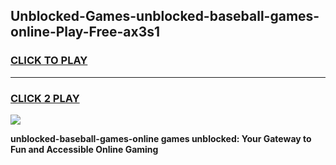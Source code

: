 
## Unblocked-Games-unblocked-baseball-games-online-Play-Free-ax3s1
<h3>
<a href="https://premium76.site?title=unblocked-baseball-games-online&ref=23A">CLICK TO PLAY</a></h3>
<hr>

<h3>
<a href="https://premium76.site?title=unblocked-baseball-games-online&ref=23A">CLICK 2 PLAY</a>
  
</h3>

<a href="https://premium76.site?title=unblocked-baseball-games-online&ref=23A"><img src="https://clearcache.store/games.png"></a>


**unblocked-baseball-games-online games unblocked: Your Gateway to Fun and Accessible Online Gaming**

